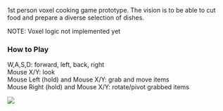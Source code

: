 1st person voxel cooking game prototype. The vision is to be able to cut food and prepare a diverse selection of dishes. 

NOTE: Voxel logic not implemented yet  

### How to Play
W,A,S,D: forward, left, back, right  
Mouse X/Y: look  
Mouse Left (hold) and Mouse X/Y: grab and move items  
Mouse Right (hold) and Mouse X/Y: rotate/pivot grabbed items  

![](img/play_test.gif)